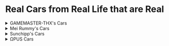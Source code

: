 # Real Cars from Real Life that are Real

<details>
  <summary>GAMEMASTER-THX's Cars</summary>
  
  * huracan performante red bishop
  * shinkansen 700 design 1
  * shinkansen e4 design 1
</details>
<details>
  <summary>Mei Rummy's Cars</summary>
  
  All cars are from [GameModels](https://gamemodels.ru)
  * [Real] Koenigsegg Jesko Absolut
  * [Real] Lamborghini Veneno
  * [Real] Lancia Stratos 73 HF
</details>
<details>
  <summary>Sunchipp's Cars</summary>
  
  * 67_corvette_eagle
  * classic_dmc
  * vw beetle sunroof
  * vw_beetle
  * vw_beetle_damage
  * vw_beetle_herbie
  * 1973 AMC Gremlin
  * 2023 Honda Accord Euro R
  * 2016 Honda NSX
  * 1960 Aston Martin DB5 (custom Particle Lag Warning)
  * The Red Baron [Plane]
  * 1970 Cadillac Hearse
  * Zenvo ST1
  * 56 Ford F100
  * 56 Ford F100 Lost
</details>
<details>
  <summary>ΩPUS Cars</summary>
  
  * [Real] Chevy Blazer
</details>

